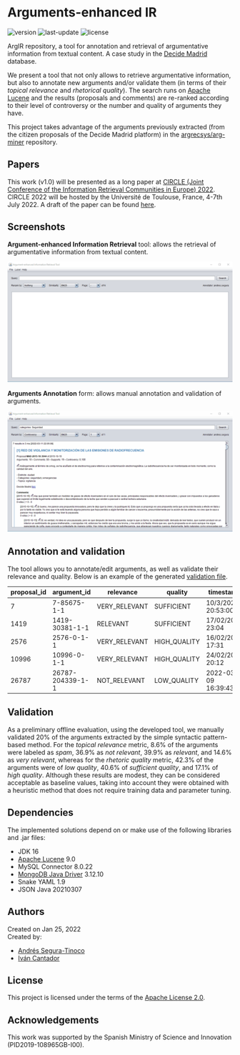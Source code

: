 # Arguments-enhanced IR
![version](https://img.shields.io/badge/version-1.0.0-blue)
![last-update](https://img.shields.io/badge/last_update-5/11/2022-orange)
![license](https://img.shields.io/badge/license-Apache_2.0-brightgreen)

ArgIR repository, a tool for annotation and retrieval of argumentative information from textual content. A case study in the <a href="https://decide.madrid.es" target="_blank">Decide Madrid</a> database.

We present a tool that not only allows to retrieve argumentative information, but also to annotate new arguments and/or validate them (in terms of their *topical relevance* and *rhetorical quality*). The search runs on <a href="https://lucene.apache.org/" target="_blank">Apache Lucene</a> and the results (proposals and comments) are re-ranked according to their level of controversy or the number and quality of arguments they have.

This project takes advantage of the arguments previously extracted (from the citizen proposals of the Decide Madrid platform) in the <a  href="https://github.com/argrecsys/arg-miner" target="_blank">argrecsys/arg-miner</a> repository.

## Papers
This work (v1.0) will be presented as a long paper at <a href="https://www.irit.fr/CIRCLE/">CIRCLE (Joint Conference of the Information Retrieval Communities in Europe) 2022</a>. CIRCLE 2022 will be hosted by the Université de Toulouse, France, 4-7th July 2022. A draft of the paper can be found <a href="https://github.com/argrecsys/arg-ir-tool/tree/main/papers/">here</a>.

## Screenshots
**Argument-enhanced Information Retrieval** tool: allows the retrieval of argumentative information from textual content.

![arg-ir-gui-main](https://raw.githubusercontent.com/argrecsys/arg-enhanced-ir/main/images/gui-main.gif)

**Arguments Annotation** form: allows manual annotation and validation of arguments.

![arg-ir-gui-annotation](https://raw.githubusercontent.com/argrecsys/arg-enhanced-ir/main/images/gui-annotation.gif)

## Annotation and validation
The tool allows you to annotate/edit arguments, as well as validate their relevance and quality.
Below is an example of the generated <a href="https://github.com/argrecsys/arg-enhanced-ir/blob/main/data/results/labels.csv" target="_blank">validation file</a>.

| proposal_id | argument_id | relevance | quality | timestamp | username |
| ----------- | ----------- | --------- | ------- | --------- | -------- |
| 7 | 7-85675-1-1 | VERY_RELEVANT | SUFFICIENT | 10/3/2022 20:53:00 | andres.segura |
| 1419 | 1419-30381-1-1 | RELEVANT | SUFFICIENT | 17/02/2022 23:04 | andres.segura |
| 2576 | 2576-0-1-1 | VERY_RELEVANT | HIGH_QUALITY | 16/02/2022 17:31 | andres.segura |
| 10996 | 10996-0-1-1 | VERY_RELEVANT | HIGH_QUALITY | 24/02/2022 20:12 | andres.segura |
| 26787 | 26787-204339-1-1 | NOT_RELEVANT | LOW_QUALITY | 2022-03-09 16:39:43 | andres.segura |

## Validation
As a preliminary offline evaluation, using the developed tool, we manually validated 20% of the arguments extracted by the simple syntactic pattern-based method. For the <em>topical relevance</em> metric, 8.6% of the arguments were labeled as <em>spam</em>, 36.9% as <em>not relevant</em>, 39.9% as <em>relevant</em>, and 14.6% as <em>very relevant</em>, whereas for the <em>rhetoric quality</em> metric, 42.3% of the arguments were of <em>low quality</em>, 40.6% of <em>sufficient quality</em>, and 17.1% of <em>high quality</em>. Although these results are modest, they can be considered acceptable as baseline values, taking into account they were obtained with a heuristic method that does not require training data and parameter tuning.

## Dependencies
The implemented solutions depend on or make use of the following libraries and .jar files:
- JDK 16
- <a href="https://lucene.apache.org/" target="_blank">Apache Lucene</a> 9.0
- MySQL Connector 8.0.22
- <a href="https://mongodb.github.io/mongo-java-driver/" target="_blank">MongoDB Java Driver</a> 3.12.10
- Snake YAML 1.9
- JSON Java 20210307

## Authors
Created on Jan 25, 2022  
Created by:
- <a href="https://github.com/ansegura7" target="_blank">Andrés Segura-Tinoco</a>
- <a href="http://arantxa.ii.uam.es/~cantador/" target="_blank">Iv&aacute;n Cantador</a>

## License
This project is licensed under the terms of the <a href="https://github.com/argrecsys/arg-enhanced-ir/blob/main/LICENSE">Apache License 2.0</a>.

## Acknowledgements
This work was supported by the Spanish Ministry of Science and Innovation (PID2019-108965GB-I00).
